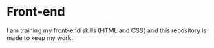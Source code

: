 # Front-end
I am training my front-end skills (HTML and CSS) and this repository is made to keep my work.
